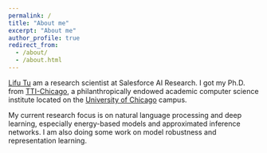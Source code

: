 ```yaml
---
permalink: /
title: "About me"
excerpt: "About me"
author_profile: true
redirect_from: 
  - /about/
  - /about.html
---
```



[Lifu Tu](https://lifu-tu.github.io/) am a research scientist at Salesforce AI Research. I got my Ph.D. from [TTI-Chicago](https://ttic.edu/), a philanthropically endowed academic computer science institute located on the [University of Chicago](https://www.uchicago.edu/) campus.

My current research focus is on natural language processing and deep learning, especially energy-based models and approximated inference networks. I am also doing some work on model robustness and representation learning.

